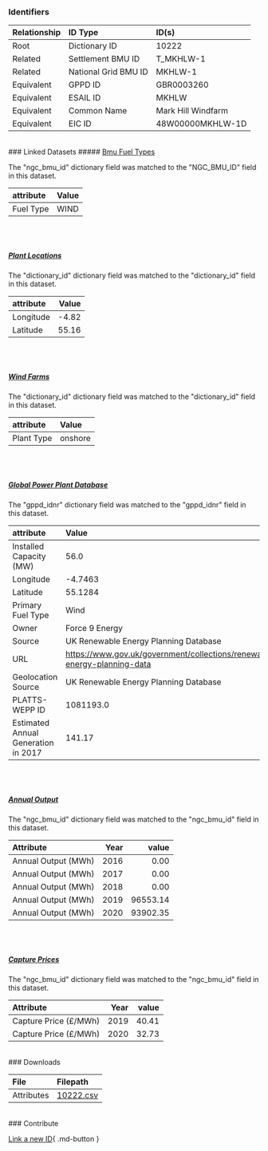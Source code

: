 ### Identifiers

| Relationship   | ID Type              | ID(s)              |
|:---------------|:---------------------|:-------------------|
| Root           | Dictionary ID        | 10222              |
| Related        | Settlement BMU ID    | T_MKHLW-1          |
| Related        | National Grid BMU ID | MKHLW-1            |
| Equivalent     | GPPD ID              | GBR0003260         |
| Equivalent     | ESAIL ID             | MKHLW              |
| Equivalent     | Common Name          | Mark Hill Windfarm |
| Equivalent     | EIC ID               | 48W00000MKHLW-1D   |

<br>
### Linked Datasets
##### <a href="https://osuked.github.io/Power-Station-Dictionary/datasets/bmu-fuel-types">Bmu Fuel Types</a>



The "ngc_bmu_id" dictionary field was matched to the "NGC_BMU_ID" field in this dataset.

| attribute   | Value   |
|:------------|:--------|
| Fuel Type   | WIND    |

<br><br>
##### <a href="https://osuked.github.io/Power-Station-Dictionary/datasets/plant-locations">Plant Locations</a>



The "dictionary_id" dictionary field was matched to the "dictionary_id" field in this dataset.

| attribute   |   Value |
|:------------|--------:|
| Longitude   |   -4.82 |
| Latitude    |   55.16 |

<br><br>
##### <a href="https://osuked.github.io/Power-Station-Dictionary/datasets/wind-farms">Wind Farms</a>



The "dictionary_id" dictionary field was matched to the "dictionary_id" field in this dataset.

| attribute   | Value   |
|:------------|:--------|
| Plant Type  | onshore |

<br><br>
##### <a href="https://osuked.github.io/Power-Station-Dictionary/datasets/global-power-plant-database">Global Power Plant Database</a>



The "gppd_idnr" dictionary field was matched to the "gppd_idnr" field in this dataset.

| attribute                           | Value                                                                    |
|:------------------------------------|:-------------------------------------------------------------------------|
| Installed Capacity (MW)             | 56.0                                                                     |
| Longitude                           | -4.7463                                                                  |
| Latitude                            | 55.1284                                                                  |
| Primary Fuel Type                   | Wind                                                                     |
| Owner                               | Force 9 Energy                                                           |
| Source                              | UK Renewable Energy Planning Database                                    |
| URL                                 | https://www.gov.uk/government/collections/renewable-energy-planning-data |
| Geolocation Source                  | UK Renewable Energy Planning Database                                    |
| PLATTS-WEPP ID                      | 1081193.0                                                                |
| Estimated Annual Generation in 2017 | 141.17                                                                   |

<br><br>
##### <a href="https://osuked.github.io/Power-Station-Dictionary/datasets/annual-output">Annual Output</a>



The "ngc_bmu_id" dictionary field was matched to the "ngc_bmu_id" field in this dataset.

| Attribute           |   Year |    value |
|:--------------------|-------:|---------:|
| Annual Output (MWh) |   2016 |     0.00 |
| Annual Output (MWh) |   2017 |     0.00 |
| Annual Output (MWh) |   2018 |     0.00 |
| Annual Output (MWh) |   2019 | 96553.14 |
| Annual Output (MWh) |   2020 | 93902.35 |

<br><br>
##### <a href="https://osuked.github.io/Power-Station-Dictionary/datasets/capture-prices">Capture Prices</a>



The "ngc_bmu_id" dictionary field was matched to the "ngc_bmu_id" field in this dataset.

| Attribute             |   Year |   value |
|:----------------------|-------:|--------:|
| Capture Price (£/MWh) |   2019 |   40.41 |
| Capture Price (£/MWh) |   2020 |   32.73 |


<br>
### Downloads


| File       | Filepath                                                                              |
|:-----------|:--------------------------------------------------------------------------------------|
| Attributes | [10222.csv](https://osuked.github.io/Power-Station-Dictionary/object_attrs/10222.csv) |


<br>
### Contribute

[Link a new ID](https://docs.google.com/forms/d/e/1FAIpQLSc5jRsQ7NgiLLXbwo9PUdwTQyuqbRwThltG56-o6NVSe7E_nw/viewform?usp=pp_url&entry.251912331=10222){ .md-button }